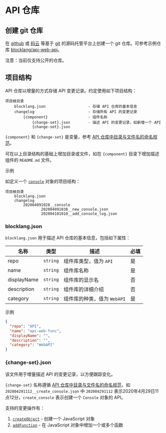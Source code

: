 # API 仓库

## 创建 git 仓库

在 [github](https://github.com) 或 [码云](https://gitee.com) 等基于 [git](https://git-scm.com/) 的源码托管平台上创建一个 git 仓库。可参考示例仓库 [blocklang/api-web-api](https://github.com/blocklang/api-web-api)。

注意：当前仅支持公开的仓库。

## 项目结构

API 仓库以增量的方式存储 API 变更记录。约定使用如下项目结构：

```text
项目根目录
    blocklang.json                   - 存储 API 仓库的基本信息
    changelog                        - 存储所有 API 的变更记录
        {component}                  - 组件名称
            {change-set}.json        - 描述 API 的变更记录，如新增一个 API
            {change-set}.json
```

`{component}` 和 `{change-set}` 是变量，参考 [API 仓库中目录与文件名的命名规范](../../api-repo.md)。

可在以上目录结构的基础上增加目录或文件，如在 `{component}` 目录下增加描述组件的 `README.md` 文件。

示例

如定义一个 [`console`](https://developer.mozilla.org/en-US/docs/Web/API/Console) 对象的项目结构：

```text
项目根目录
    blocklang.json
    changelog
        202004091028__console
                202004091038__new_console.json
                202004101010__add_console_log.json
```

### blocklang.json

`blocklang.json` 用于描述 API 仓库的基本信息，包括如下属性：

| 名称        | 类型     | 描述                        | 必填 |
| ----------- | -------- | --------------------------- | ---- |
| repo        | `string` | 组件库类型，值为 `API`      | 是   |
| name        | `string` | 组件库名称                  | 是   |
| displayName | `string` | 组件库的显示名              | 否   |
| description | `string` | 组件库的详细介绍            | 否   |
| category    | `string` | 组件库的种类，值为 `WebAPI` | 是   |

示例

```json
{
  "repo": "API",
  "name": "api-web-func",
  "displayName": "",
  "description": "",
  "category": "WebAPI"
}
```

### {change-set}.json

该文件用于增量描述 API 的变更记录，以方便跟踪变化。

`{change-set}` 名称遵循 [API 仓库中目录与文件名的命名规范](../../api-repo.md)，如 `202004291112__create_console.json` 中 `202004291112` 表示2020年4月29日11点12分，`create_console` 表示创建一个 `Console` 对象的 API。

支持的变更操作有：

1. [`createObject`](./create-object.md) - 创建一个 JavaScript 对象
2. [`addFunction`](./add-function.md) - 在 JavaScript 对象中增加一个或多个函数
